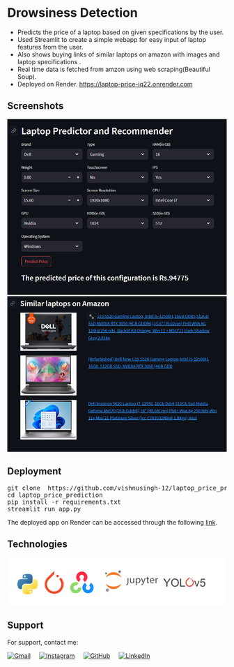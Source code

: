 # Drowsiness Detection

- Predicts the price of a laptop based on given specifications by the user.
- Used Streamlit to create a simple webapp for easy input of laptop features from the user.
- Also shows buying links of similar laptops on amazon with images and laptop specifications . 
- Real time data is fetched from amzon using web scraping(Beautiful Soup).
- Deployed on Render. https://laptop-price-iq22.onrender.com 

## Screenshots

![App Screenshots](https://raw.githubusercontent.com/vishnusingh-12/laptop_price_prediction/master/readme/Capture.PNG)
![App Screenshots](https://raw.githubusercontent.com/vishnusingh-12/laptop_price_prediction/master/readme/Capture2.PNG)



## Deployment
<pre>git clone  https://github.com/vishnusingh-12/laptop_price_prediction
cd laptop_price_prediction
pip install -r requirements.txt
streamlit run app.py </pre>


The deployed app on Render can be accessed through the following <a href="https://laptop-price-iq22.onrender.com">link</a>.


## Technologies
<img src="https://raw.githubusercontent.com/vishnusingh-12/drowsiness-detection/master/readme/techs.PNG">

## Support

For support, contact me:

[<img src="https://img.icons8.com/color/48/000000/gmail.png" alt="Gmail" width="30" height="30">](mailto:vishnusingh1995@gmail.com)
&nbsp;&nbsp;&nbsp;
[<img src="https://img.icons8.com/color/48/000000/instagram-new.png" alt="Instagram" width="30" height="30">](https://www.instagram.com/vishnusingh12/)
&nbsp;&nbsp;&nbsp;
[<img src="https://img.icons8.com/ios-filled/50/000000/github.png" alt="GitHub" width="30" height="30">](https://github.com/vishnusingh-12)
&nbsp;&nbsp;&nbsp;
[<img src="https://img.icons8.com/color/48/000000/linkedin.png" alt="LinkedIn" width="30" height="30">](https://www.linkedin.com/in/singh-vishnu)


